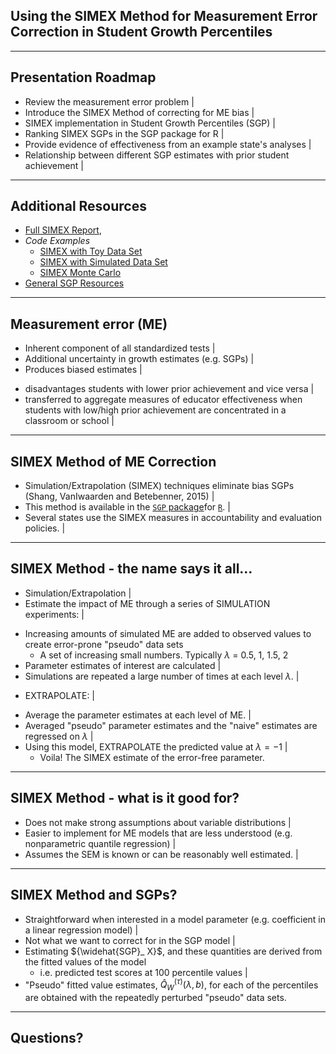 ##  Using the SIMEX Method for Measurement Error Correction in Student Growth Percentiles

---

## Presentation Roadmap

- Review the measurement error problem |
- Introduce the SIMEX Method of correcting for ME bias |
- SIMEX implementation in Student Growth Percentiles (SGP) |
- Ranking SIMEX SGPs in the SGP package for R |
- Provide evidence of effectiveness from an example state's analyses |
- Relationship between different SGP estimates with prior student achievement |

---

##  Additional Resources
- [Full SIMEX Report](https://github.com/adamvi/NCME_Ranked_SIMEX_SGP/blob/master/PDF/Ranked_SIMEX_SGP.pdf),
- *Code Examples*
  + [SIMEX with Toy Data Set](https://gist.github.com/adamvi/5169922)
  + [SIMEX with Simulated Data Set](https://gist.github.com/adamvi/5169922)
  + [SIMEX Monte Carlo](https://gist.github.com/adamvi/5169922)
- [General SGP Resources](https://github.com/CenterForAssessment/SGP_Resources)

---

##  Measurement error (ME)

-  Inherent component of all standardized tests |
-  Additional uncertainty in growth estimates (e.g. SGPs) |
-  Produces biased estimates |
  + disadvantages students with lower prior achievement and vice versa |
  + transferred to aggregate measures of educator effectiveness when students with low/high prior achievement are concentrated in a classroom or school |
---

##  SIMEX Method of ME Correction

-  Simulation/Extrapolation (SIMEX) techniques eliminate bias SGPs (Shang, VanIwaarden and Betebenner, 2015) |
-  This method is available in the [`SGP` package](https://github.com/CenterForAssessment/SGP)for [`R`](http://www.r-project.org/). |
-  Several states use the SIMEX measures in accountability and evaluation policies. |
---

##  SIMEX Method - the name says it all...

-  Simulation/Extrapolation |
-  Estimate the impact of ME through a series of SIMULATION experiments: |
  + Increasing amounts of simulated ME are added to observed values to create error-prone "pseudo" data sets
    - A set of increasing small numbers.  Typically ${\lambda}$ = 0.5, 1, 1.5, 2
  + Parameter estimates of interest are calculated |
  + Simulations are repeated a large number of times at each level ${\lambda}$. |
-  EXTRAPOLATE: |
  + Average the parameter estimates at each level of ME. |
  + Averaged "pseudo" parameter estimates and the "naive" estimates are regressed on ${\lambda}$ |
  + Using this model, EXTRAPOLATE the predicted value at ${\lambda} = -1$ |
    - Voila! The SIMEX estimate of the error-free parameter.

---
##  SIMEX Method - what is it good for?

- Does not make strong assumptions about variable distributions |
- Easier to implement for ME models that are less understood (e.g. nonparametric quantile regression) |
- Assumes the SEM is known or can be reasonably well estimated. |

---
##  SIMEX Method and SGPs?

- Straightforward when interested in a model parameter (e.g. coefficient in a linear regression model) |
- Not what we want to correct for in the SGP model |
- Estimating ${\widehat{SGP}_ X}$, and these quantities are derived from the fitted values of the model
  + i.e. predicted test scores at 100 percentile values |
- "Pseudo" fitted value estimates, $\hat{Q}^{({\tau})}_ W({\lambda},b)$, for each of the percentiles are obtained with the repeatedly perturbed "pseudo" data sets.

---
## Questions?
